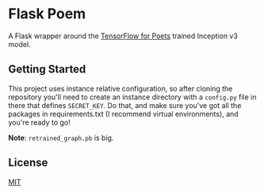 # Flask Poem
A Flask wrapper around the [TensorFlow for Poets] trained Inception v3 model.

[TensorFlow for Poets]: https://codelabs.developers.google.com/codelabs/tensorflow-for-poets/index.html

## Getting Started
This project uses instance relative configuration, so after cloning the repository you'll need to create an instance directory with a `config.py` file in there that defines `SECRET_KEY`. Do that, and make sure you've got all the packages in requirements.txt (I recommend virtual environments), and you're ready to go!

**Note**: `retrained_graph.pb` is big.

## License
[MIT](https://opensource.org/licenses/MIT)
